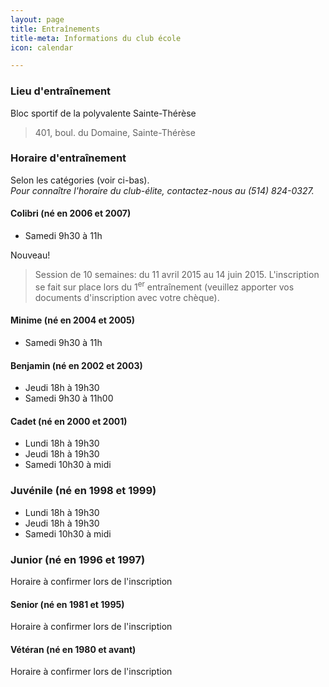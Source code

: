 ```yaml
---
layout: page
title: Entraînements
title-meta: Informations du club école
icon: calendar

---
```


### <span class="icon icon-map-marker"></span> Lieu d'entraînement

Bloc sportif de la polyvalente Sainte-Thérèse

> 401, boul. du Domaine, Sainte-Thérèse


### <span class="icon icon-stopwatch"></span> Horaire d'entraînement

Selon les catégories (voir ci-bas).  
*Pour connaître l'horaire du club-élite, contactez-nous au (514) 824-0327.*

#### Colibri (né en 2006 et 2007)

- Samedi 9h30 à 11h

<span class="badge badge-primary">Nouveau!</span>

> Session de 10 semaines: du 11 avril 2015 au 14 juin 2015. L'inscription se fait sur place lors du 1<sup>er</sup> entraînement (veuillez apporter vos documents d'inscription avec votre chèque).

#### Minime (né en 2004 et 2005)

- Samedi 9h30 à 11h

#### Benjamin (né en 2002 et 2003)

- Jeudi 18h à 19h30
- Samedi 9h30 à 11h00

#### Cadet (né en 2000 et 2001)

- Lundi 18h à 19h30
- Jeudi 18h à 19h30
- Samedi 10h30 à midi

### Juvénile (né en 1998 et 1999)

- Lundi 18h à 19h30
- Jeudi 18h à 19h30
- Samedi 10h30 à midi

### Junior (né en 1996 et 1997)

Horaire à confirmer lors de l'inscription

#### Senior (né en 1981 et 1995)

Horaire à confirmer lors de l'inscription

#### Vétéran (né en 1980 et avant)

Horaire à confirmer lors de l'inscription
